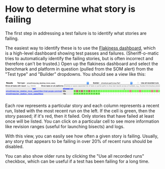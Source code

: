 # How to determine what story is failing

The first step in addressing a test failure is to identify what stories are failing.

The easiest way to identify these is to use the [Flakiness dashboard](https://test-results.appspot.com/dashboards/flakiness_dashboard.html#testType=blink_perf.canvas), which is a high-level dashboard showing test passes and failures. (Sheriff-o-matic tries to automatically identify the failing stories, but is often incorrect and therefore can't be trusted.) Open up the flakiness dashboard and select the benchmark and platform in question (pulled from the SOM alert) from the "Test type" and "Builder" dropdowns. You should see a view like this:

![The flakiness dashboard](images/flakiness_dashboard.png)

Each row represents a particular story and each column represents a recent run, listed with the most recent run on the left. If the cell is green, then the story passed; if it's red, then it failed. Only stories that have failed at least once will be listed. You can click on a particular cell to see more information like revision ranges (useful for launching bisects) and logs.

With this view, you can easily see how often a given story is failing. Usually, any story that appears to be failing in over 20% of recent runs should be disabled.

You can also show older runs by clicking the "Use all recorded runs" checkbox, which can be useful if a test has been failing for a long time.

